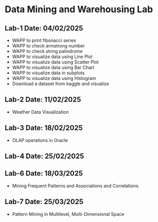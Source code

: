 # Data Mining and Warehousing Lab

## Lab-1 Date: 04/02/2025
- WAPP to print fibonacci series
- WAPP to check armstrong number
- WAPP to check string palindrome
- WAPP to visualize data using Line Plot
- WAPP to visualize data using Scatter Plot
- WAPP to visualize data using Bar Chart
- WAPP to visualize data in subplots
- WAPP to visualize data using Histogram
- Download a dataset from kaggle and visualize

## Lab-2 Date: 11/02/2025
- Weather Data Visualization

## Lab-3 Date: 18/02/2025
- OLAP operations in Oracle

## Lab-4 Date: 25/02/2025

## Lab-6 Date: 18/03/2025
- Mining Frequent Patterns and Associations and Correlations.

## Lab-7 Date: 25/03/2025
- Pattern Mining in Multilevel, Multi-Dimensional Space
